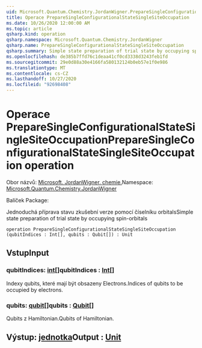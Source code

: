 ```yaml
---
uid: Microsoft.Quantum.Chemistry.JordanWigner.PrepareSingleConfigurationalStateSingleSiteOccupation
title: Operace PrepareSingleConfigurationalStateSingleSiteOccupation
ms.date: 10/26/2020 12:00:00 AM
ms.topic: article
qsharp.kind: operation
qsharp.namespace: Microsoft.Quantum.Chemistry.JordanWigner
qsharp.name: PrepareSingleConfigurationalStateSingleSiteOccupation
qsharp.summary: Simple state preparation of trial state by occupying spin-orbitals
ms.openlocfilehash: de385b7ffd76c1deaa41cf0cd3338d3243feb1fd
ms.sourcegitcommit: 29e0d88a30e4166fa580132124b0eb57e1f0e986
ms.translationtype: MT
ms.contentlocale: cs-CZ
ms.lasthandoff: 10/27/2020
ms.locfileid: "92698408"
---
```

# <a name="preparesingleconfigurationalstatesinglesiteoccupation-operation"></a><span data-ttu-id="cab3e-102">Operace PrepareSingleConfigurationalStateSingleSiteOccupation</span><span class="sxs-lookup"><span data-stu-id="cab3e-102">PrepareSingleConfigurationalStateSingleSiteOccupation operation</span></span>

<span data-ttu-id="cab3e-103">Obor názvů: [Microsoft. JordanWigner. chemie.](xref:Microsoft.Quantum.Chemistry.JordanWigner)</span><span class="sxs-lookup"><span data-stu-id="cab3e-103">Namespace: [Microsoft.Quantum.Chemistry.JordanWigner](xref:Microsoft.Quantum.Chemistry.JordanWigner)</span></span>

<span data-ttu-id="cab3e-104">Balíček [](https://nuget.org/packages/)</span><span class="sxs-lookup"><span data-stu-id="cab3e-104">Package: [](https://nuget.org/packages/)</span></span>


<span data-ttu-id="cab3e-105">Jednoduchá příprava stavu zkušební verze pomocí číselníku orbitals</span><span class="sxs-lookup"><span data-stu-id="cab3e-105">Simple state preparation of trial state by occupying spin-orbitals</span></span>

```qsharp
operation PrepareSingleConfigurationalStateSingleSiteOccupation (qubitIndices : Int[], qubits : Qubit[]) : Unit
```


## <a name="input"></a><span data-ttu-id="cab3e-106">Vstup</span><span class="sxs-lookup"><span data-stu-id="cab3e-106">Input</span></span>

### <a name="qubitindices--int"></a><span data-ttu-id="cab3e-107">qubitIndices: [int](xref:microsoft.quantum.lang-ref.int)[]</span><span class="sxs-lookup"><span data-stu-id="cab3e-107">qubitIndices : [Int](xref:microsoft.quantum.lang-ref.int)[]</span></span>

<span data-ttu-id="cab3e-108">Indexy qubits, které mají být obsazeny Electrons.</span><span class="sxs-lookup"><span data-stu-id="cab3e-108">Indices of qubits to be occupied by electrons.</span></span>


### <a name="qubits--qubit"></a><span data-ttu-id="cab3e-109">qubits: [qubit](xref:microsoft.quantum.lang-ref.qubit)[]</span><span class="sxs-lookup"><span data-stu-id="cab3e-109">qubits : [Qubit](xref:microsoft.quantum.lang-ref.qubit)[]</span></span>

<span data-ttu-id="cab3e-110">Qubits z Hamiltonian.</span><span class="sxs-lookup"><span data-stu-id="cab3e-110">Qubits of Hamiltonian.</span></span>



## <a name="output--unit"></a><span data-ttu-id="cab3e-111">Výstup: [jednotka](xref:microsoft.quantum.lang-ref.unit)</span><span class="sxs-lookup"><span data-stu-id="cab3e-111">Output : [Unit](xref:microsoft.quantum.lang-ref.unit)</span></span>

